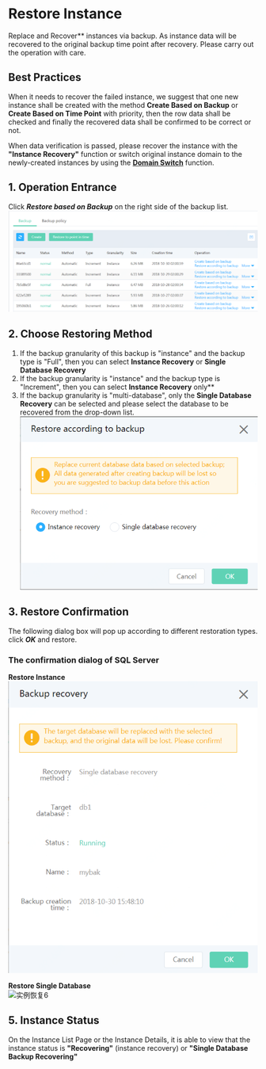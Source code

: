 # Restore Instance
Replace and Recover** instances via backup. As instance data will be recovered to the original backup time point after recovery. Please carry out the operation with care.

## Best Practices
When it needs to recover the failed instance, we suggest that one new instance shall be created with the method **Create Based on Backup** or **Create Based on Time Point** with priority, then the row data shall be checked and finally the recovered data shall be confirmed to be correct or not. 

When data verification is passed, please recover the instance with the **"Instance Recovery"** function or switch original instance domain to the newly-created instances by using the [**Domain Switch**](../../Instance/Exchanged-DNS.md) function.

## 1. Operation Entrance
Click ***Restore based on Backup*** on the right side of the backup list.
![Restore Instance 1](../../../../../../image/RDS/Restore-Instance-1.png)

## 2. Choose Restoring Method
1. If the backup granularity of this backup is "instance" and the backup type is "Full", then you can select **Instance Recovery** or **Single Database Recovery**
2. If the backup granularity is "instance" and the backup type is "Increment", then you can select **Instance Recovery** only**
3. If the backup granularity is "multi-database", only the **Single Database Recovery** can be selected and please select the database to be recovered from the drop-down list.
![Restore Instance 2](../../../../../../image/RDS/Restore-Instance-2.png)

## 3. Restore Confirmation
The following dialog box will pop up according to different restoration types. click ***OK*** and restore.
### The confirmation dialog of SQL Server
**Restore Instance**<br>
![实例恢复5](../../../../../../image/RDS/Restore-Instance-5.png)

**Restore Single Database**<br>
![实例恢复6](../../../../../../image/RDS/Restore-Instance-6.png)

## 5. Instance Status
On the Instance List Page or the Instance Details, it is able to view that the instance status is **"Recovering"** (instance recovery) or **"Single Database Backup Recovering"**

